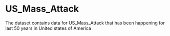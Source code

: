 # US_Mass_Attack
The dataset contains data for US_Mass_Attack that has been happening for last 50 years in United states of America
